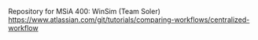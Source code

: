 Repository for MSiA 400: WinSim (Team Soler)
https://www.atlassian.com/git/tutorials/comparing-workflows/centralized-workflow
